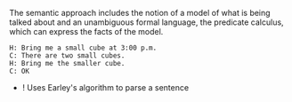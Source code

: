  The semantic approach includes the notion of a model of what is being talked about and an unambiguous formal language, the predicate calculus, which can express the facts of the model.

~~~
H: Bring me a small cube at 3:00 p.m.
C: There are two small cubes.
H: Bring me the smaller cube.
C: OK
~~~
 
 + ! Uses Earley's algorithm to parse a sentence